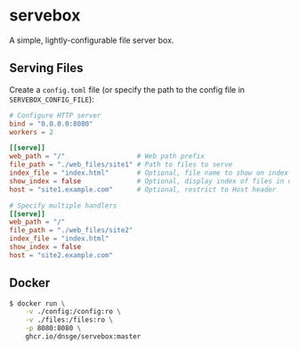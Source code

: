 # servebox

A simple, lightly-configurable file server box.

## Serving Files

Create a `config.toml` file (or specify the path to the config file in `SERVEBOX_CONFIG_FILE`):

```toml
# Configure HTTP server
bind = "0.0.0.0:8080"
workers = 2

[[serve]]
web_path = "/"                  # Web path prefix
file_path = "./web_files/site1" # Path to files to serve
index_file = "index.html"       # Optional, file name to show on index requests
show_index = false              # Optional, display index of files in directories
host = "site1.example.com"      # Optional, restrict to Host header

# Specify multiple handlers
[[serve]]
web_path = "/"
file_path = "./web_files/site2"
index_file = "index.html"
show_index = false
host = "site2.example.com"
```

## Docker 

```bash
$ docker run \
    -v ./config:/config:ro \
    -v ./files:/files:ro \
    -p 8080:8080 \
    ghcr.io/dnsge/servebox:master
```
